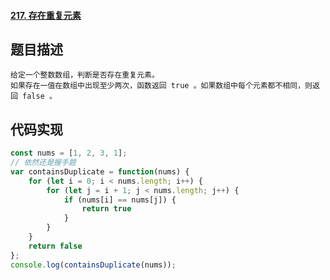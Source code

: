 #### [217. 存在重复元素](https://leetcode-cn.com/problems/contains-duplicate/)

## 题目描述

```
给定一个整数数组，判断是否存在重复元素。
如果存在一值在数组中出现至少两次，函数返回 true 。如果数组中每个元素都不相同，则返回 false 。
```

## 代码实现

```js
const nums = [1, 2, 3, 1];
// 依然还是握手题
var containsDuplicate = function(nums) {
    for (let i = 0; i < nums.length; i++) {
        for (let j = i + 1; j < nums.length; j++) {
            if (nums[i] == nums[j]) {
                return true
            }
        }
    }
    return false
};
console.log(containsDuplicate(nums));
```

